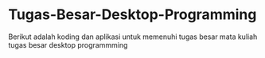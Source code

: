 # Tugas-Besar-Desktop-Programming
Berikut adalah koding dan aplikasi untuk memenuhi tugas besar mata kuliah tugas besar desktop programmming
